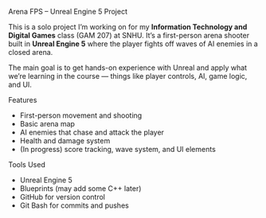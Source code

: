 Arena FPS – Unreal Engine 5 Project

This is a solo project I’m working on for my **Information Technology and Digital Games** class (GAM 207) at SNHU. It’s a first-person arena shooter built in **Unreal Engine 5** where the player fights off waves of AI enemies in a closed arena.

The main goal is to get hands-on experience with Unreal and apply what we’re learning in the course — things like player controls, AI, game logic, and UI.

Features

- First-person movement and shooting
- Basic arena map
- AI enemies that chase and attack the player
- Health and damage system
- (In progress) score tracking, wave system, and UI elements

Tools Used

- Unreal Engine 5
- Blueprints (may add some C++ later)
- GitHub for version control
- Git Bash for commits and pushes
